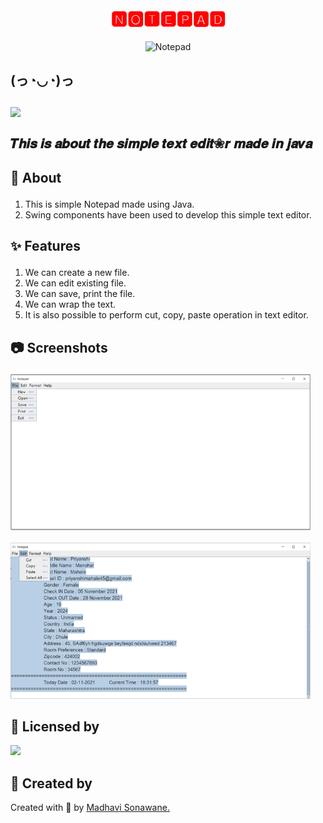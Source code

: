 <html>
  <body>
    <div align="center">
      <h1 style="color:red;">🅽🅾🆃🅴🅿🅰🅳</h1>
      <img src="https://github.com/CODING-Enthusiast9857/Notepad-Clone/blob/main/Notepad.jpg" alt="Notepad" height=150>
    </div>
    <!--p></p-->
    <h2>(っ◔◡◔)っ <br><br>
    <img src="https://cdn.rawgit.com/sindresorhus/awesome/d7305f38d29fed78fa85652e3a63e154dd8e8829/media/badge.svg"><br>
    <br>
    𝑻𝒉𝒊𝒔 𝒊𝒔 𝒂𝒃𝒐𝒖𝒕 𝒕𝒉𝒆 𝒔𝒊𝒎𝒑𝒍𝒆 𝒕𝒆𝒙𝒕 𝒆𝒅𝒊𝒕❀𝒓 𝒎𝒂𝒅𝒆 𝒊𝒏 𝒋𝒂𝒗𝒂</h2>
    <p>
    <h2><p> &#128204; About </h2></p>
    <ol>
      <li> This is simple Notepad made using Java. </li>
      <li> Swing components have been used to develop this simple text editor. </li>
    </ol>
    </p>
    <h2><p> &#10024; Features </h2></p>
    <ol>
      <li> We can create a new file. </li>
      <li> We can edit existing file.</li>
      <li> We can save, print the file. </li>
      <li> We can wrap the text. </li>
      <li> It is also possible to perform cut, copy, paste operation in text editor. </li>
    </ol>
    <h2><p> &#128247; Screenshots </h2></p>
    <div class="row">
      <img src="https://github.com/CODING-Enthusiast9857/Notepad/blob/main/Notepad.png" alt="Notepad" height=250 width=480>
      &nbsp;&nbsp;&nbsp;&nbsp;&nbsp;&nbsp;&nbsp;&nbsp;
      <img src="https://github.com/CODING-Enthusiast9857/Notepad/blob/main/Notepad1.png" alt="Notepad" height=250 width=480>
    </div>
    <h2>📝 Licensed by </h2>
    <img src="https://img.shields.io/github/license/payloadbox/xss-payload-list">
    <h2>&#128105; Created by </h2>
    <p>Created with &#129293; by 
      <a href="https://github.com/CODING-Enthusiast9857" target="_blank">Madhavi Sonawane.</a>
    </p>
  </body>
</html>
